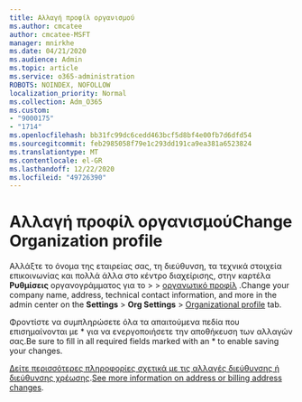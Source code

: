 ```yaml
---
title: Αλλαγή προφίλ οργανισμού
ms.author: cmcatee
author: cmcatee-MSFT
manager: mnirkhe
ms.date: 04/21/2020
ms.audience: Admin
ms.topic: article
ms.service: o365-administration
ROBOTS: NOINDEX, NOFOLLOW
localization_priority: Normal
ms.collection: Adm_O365
ms.custom:
- "9000175"
- "1714"
ms.openlocfilehash: bb31fc99dc6cedd463bcf5d8bf4e00fb7d6dfd54
ms.sourcegitcommit: feb2985058f79e1c293dd191ca9ea381a6523824
ms.translationtype: MT
ms.contentlocale: el-GR
ms.lasthandoff: 12/22/2020
ms.locfileid: "49726390"
---
```

# <a name="change-organization-profile"></a><span data-ttu-id="3eb1c-102">Αλλαγή προφίλ οργανισμού</span><span class="sxs-lookup"><span data-stu-id="3eb1c-102">Change Organization profile</span></span>

<span data-ttu-id="3eb1c-103">Αλλάξτε το όνομα της εταιρείας σας, τη διεύθυνση, τα τεχνικά στοιχεία επικοινωνίας και πολλά άλλα στο κέντρο διαχείρισης, στην καρτέλα **Ρυθμίσεις** οργανογράμματος για το  >    >  [οργανωτικό προφίλ](https://admin.microsoft.com/AdminPortal/Home#/Settings/OrganizationProfile/:/Settings/L1/OrganizationInformation) .</span><span class="sxs-lookup"><span data-stu-id="3eb1c-103">Change your company name, address, technical contact information, and more in the admin center on the **Settings** > **Org Settings** > [Organizational profile](https://admin.microsoft.com/AdminPortal/Home#/Settings/OrganizationProfile/:/Settings/L1/OrganizationInformation) tab.</span></span>

<span data-ttu-id="3eb1c-104">Φροντίστε να συμπληρώσετε όλα τα απαιτούμενα πεδία που επισημαίνονται με \* για να ενεργοποιήσετε την αποθήκευση των αλλαγών σας.</span><span class="sxs-lookup"><span data-stu-id="3eb1c-104">Be sure to fill in all required fields marked with an \* to enable saving your changes.</span></span>

<span data-ttu-id="3eb1c-105">[Δείτε περισσότερες πληροφορίες σχετικά με τις αλλαγές διεύθυνσης ή διεύθυνσης χρέωσης](https://docs.microsoft.com/microsoft-365/admin/manage/change-address-contact-and-more).</span><span class="sxs-lookup"><span data-stu-id="3eb1c-105">[See more information on address or billing address changes](https://docs.microsoft.com/microsoft-365/admin/manage/change-address-contact-and-more).</span></span>
